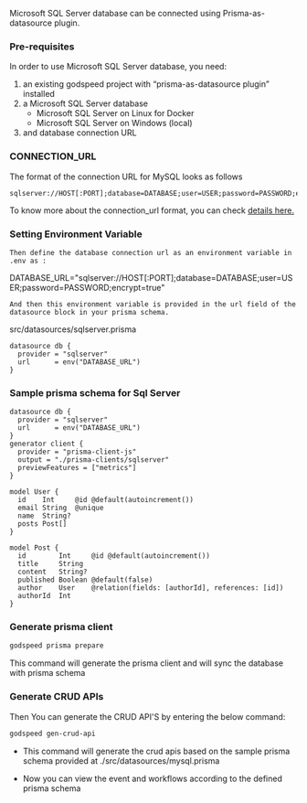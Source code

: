 Microsoft SQL Server database can be connected using Prisma-as-datasource plugin.

### Pre-requisites
In order to use Microsoft SQL Server database, you need:
 1.	an existing godspeed project with “prisma-as-datasource plugin” installed
 2.	a Microsoft SQL Server database
    - Microsoft SQL Server on Linux for Docker
    - Microsoft SQL Server on Windows (local)
 3.	and database connection URL

### CONNECTION_URL
The format of the connection URL for MySQL looks as follows 
```
sqlserver://HOST[:PORT];database=DATABASE;user=USER;password=PASSWORD;encrypt=true
```
To know more about the connection_url format, you can check [details here.](https://www.prisma.io/docs/orm/overview/databases/sql-server) 

### Setting Environment Variable
```
Then define the database connection url as an environment variable in .env as :
```
DATABASE_URL="sqlserver://HOST[:PORT];database=DATABASE;user=USER;password=PASSWORD;encrypt=true"
```
And then this environment variable is provided in the url field of the datasource block in your prisma schema.

```
src/datasources/sqlserver.prisma
```
datasource db {
  provider = "sqlserver"
  url      = env("DATABASE_URL") 
}
```
### Sample prisma schema for Sql Server

```
datasource db {
  provider = "sqlserver"
  url      = env("DATABASE_URL")
}
generator client {
  provider = "prisma-client-js"
  output = "./prisma-clients/sqlserver"
  previewFeatures = ["metrics"]
}

model User {
  id    Int     @id @default(autoincrement())
  email String  @unique
  name  String?
  posts Post[]
}

model Post {
  id        Int     @id @default(autoincrement())
  title     String
  content   String?
  published Boolean @default(false)
  author    User    @relation(fields: [authorId], references: [id])
  authorId  Int
}
```


### Generate prisma client

```bash
godspeed prisma prepare
```
This command will generate the prisma client and will sync the database with prisma schema

### Generate CRUD APIs
Then You can generate the CRUD API'S by entering the below command:
```bash
godspeed gen-crud-api
```
* This command will generate the crud apis based on the sample prisma schema provided at ./src/datasources/mysql.prisma

* Now you can view the event and workflows according to the defined prisma schema